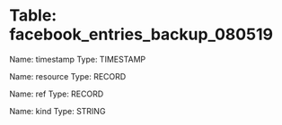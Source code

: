 Table: facebook_entries_backup_080519
=====================================

Name: timestamp
Type: TIMESTAMP

Name: resource
Type: RECORD

Name: ref
Type: RECORD

Name: kind
Type: STRING


